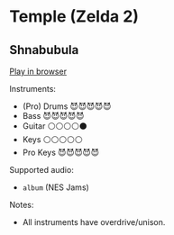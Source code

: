 # Temple \(Zelda 2\)

## Shnabubula


[Play in browser](http://pages.cs.wisc.edu/~tolly/customs/shnabubula/temple-zelda-2)

Instruments:

  * (Pro) Drums 😈😈😈😈😈
  * Bass 😈😈😈😈😈
  * Guitar ⚪️⚪️⚪️⚪️⚫️
  * Keys ⚪️⚪️⚪️⚪️⚪️
  * Pro Keys 😈😈😈😈😈

Supported audio:

  * `album` (NES Jams)

Notes:

  * All instruments have overdrive/unison.

